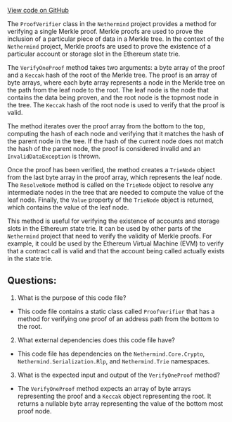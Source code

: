 [View code on GitHub](https://github.com/nethermindeth/nethermind/Nethermind.State/Proofs/ProofVerifier.cs)

The `ProofVerifier` class in the `Nethermind` project provides a method for verifying a single Merkle proof. Merkle proofs are used to prove the inclusion of a particular piece of data in a Merkle tree. In the context of the `Nethermind` project, Merkle proofs are used to prove the existence of a particular account or storage slot in the Ethereum state trie.

The `VerifyOneProof` method takes two arguments: a byte array of the proof and a `Keccak` hash of the root of the Merkle tree. The proof is an array of byte arrays, where each byte array represents a node in the Merkle tree on the path from the leaf node to the root. The leaf node is the node that contains the data being proven, and the root node is the topmost node in the tree. The `Keccak` hash of the root node is used to verify that the proof is valid.

The method iterates over the proof array from the bottom to the top, computing the hash of each node and verifying that it matches the hash of the parent node in the tree. If the hash of the current node does not match the hash of the parent node, the proof is considered invalid and an `InvalidDataException` is thrown.

Once the proof has been verified, the method creates a `TrieNode` object from the last byte array in the proof array, which represents the leaf node. The `ResolveNode` method is called on the `TrieNode` object to resolve any intermediate nodes in the tree that are needed to compute the value of the leaf node. Finally, the `Value` property of the `TrieNode` object is returned, which contains the value of the leaf node.

This method is useful for verifying the existence of accounts and storage slots in the Ethereum state trie. It can be used by other parts of the `Nethermind` project that need to verify the validity of Merkle proofs. For example, it could be used by the Ethereum Virtual Machine (EVM) to verify that a contract call is valid and that the account being called actually exists in the state trie.
## Questions: 
 1. What is the purpose of this code file?
- This code file contains a static class called `ProofVerifier` that has a method for verifying one proof of an address path from the bottom to the root.

2. What external dependencies does this code file have?
- This code file has dependencies on the `Nethermind.Core.Crypto`, `Nethermind.Serialization.Rlp`, and `Nethermind.Trie` namespaces.

3. What is the expected input and output of the `VerifyOneProof` method?
- The `VerifyOneProof` method expects an array of byte arrays representing the proof and a `Keccak` object representing the root. It returns a nullable byte array representing the value of the bottom most proof node.